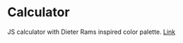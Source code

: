# Calculator

JS calculator with Dieter Rams inspired color palette.
[Link](https://shawnhutchison.github.io/Calculator)
